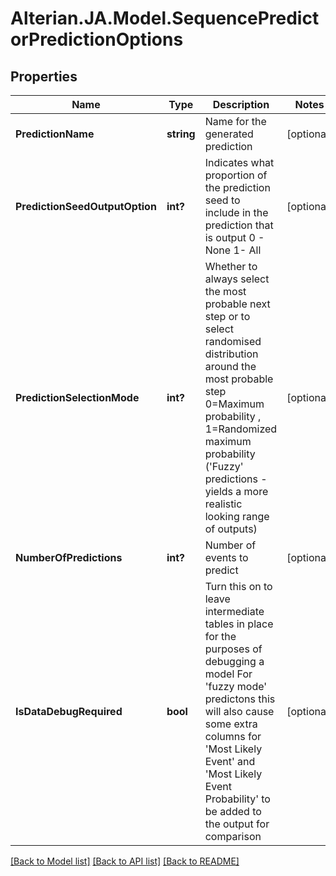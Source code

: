 # Alterian.JA.Model.SequencePredictorPredictionOptions

## Properties

Name | Type | Description | Notes
------------ | ------------- | ------------- | -------------
**PredictionName** | **string** | Name for the generated prediction | [optional] 
**PredictionSeedOutputOption** | **int?** | Indicates what proportion of the prediction seed to include in the prediction that is output             0 - None 1- All | [optional] 
**PredictionSelectionMode** | **int?** | Whether to always select the most probable next step or to select randomised distribution around the most probable step             0&#x3D;Maximum probability , 1&#x3D;Randomized maximum probability (&#39;Fuzzy&#39; predictions - yields a more realistic looking range of outputs) | [optional] 
**NumberOfPredictions** | **int?** | Number of events to predict | [optional] 
**IsDataDebugRequired** | **bool** | Turn this on to leave intermediate tables in place for the purposes of debugging a model                          For &#39;fuzzy mode&#39; predictons this will also cause some extra columns for &#39;Most Likely Event&#39; and &#39;Most Likely Event Probability&#39; to be added to the output for comparison | [optional] 

[[Back to Model list]](../README.md#documentation-for-models) [[Back to API list]](../README.md#documentation-for-api-endpoints) [[Back to README]](../README.md)

